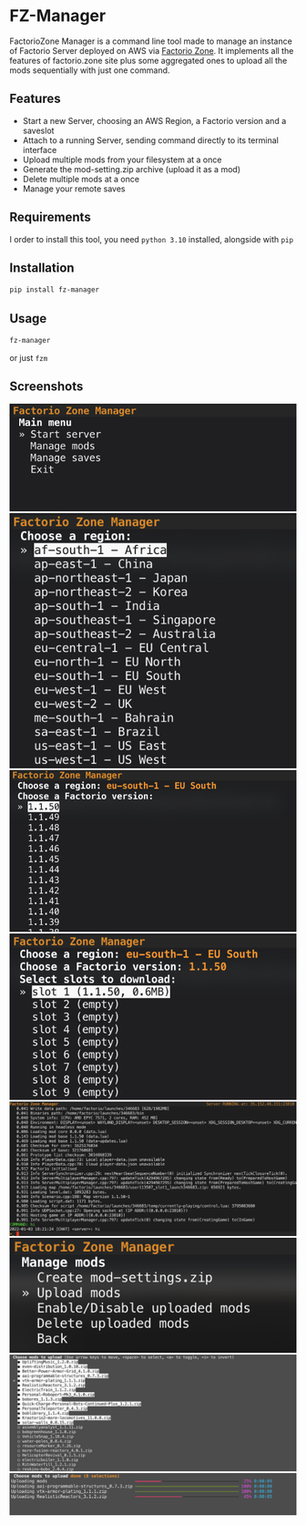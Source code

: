 # FZ-Manager
FactorioZone Manager is a command line tool made to manage an instance of Factorio Server deployed on AWS via [Factorio Zone](https://factorio.zone/).
It implements all the features of factorio.zone site plus some aggregated ones to upload all the mods sequentially with just one command.

## Features

- Start a new Server, choosing an AWS Region, a Factorio version and a saveslot
- Attach to a running Server, sending command directly to its terminal interface
- Upload multiple mods from your filesystem at a once
- Generate the mod-setting.zip archive (upload it as a mod)
- Delete multiple mods at a once
- Manage your remote saves

## Requirements
I order to install this tool, you need `python 3.10` installed, alongside with `pip`

## Installation
```sh
pip install fz-manager
```

## Usage
```sh
fz-manager
```
or just `fzm`

## Screenshots

![](assets/1.png?raw=true "Main menu")
![](assets/2.png?raw=true "Choose region")
![](assets/3.png?raw=true "Factorio version")
![](assets/4.png?raw=true "Save slot")
![](assets/5.png?raw=true "Attached command line")
![](assets/6.png?raw=true "Mods management")
![](assets/7.png?raw=true "Mods multiple upload choice")
![](assets/8.png?raw=true "Mods uploading")
